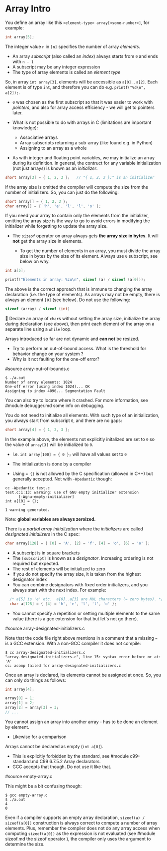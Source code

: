 # Array Intro

You define an array like this `<element-type> array[<some-number>]`, for
example:

```C
int array[5];
```

The integer value `n` in `[n]` specifies the number of array *elements*.

- An array *subscript* (also called an *index*) always starts from `0` and ends
  with `n - 1`
- A subscript may be any integer expression
- The type of array elements is called an *element type*

So, in array `int array[3]`, elements will be accessible as `a[0]` .. `a[2]`.
Each element is of type `int`, and therefore you can do e.g. `printf("%d\n",
a[2]);`.

- `0` was chosen as the first subscript so that it was easier to work with
  *pointers*, and also for array access efficiency - we will get to pointers
  later.

- What is not possible to do with arrays in C (limitations are important
  knowledge):

	- Associative arrays
	- Array subscripts returning a sub-array (like found e.g. in Python)
	- Assigning to an array as a whole

- As with integer and floating point variables, we may initialize an array
  during its definition.  In general, the contruct for any variable
  initialization (not just arrays) is known as an *initializer*.

```C
short array[3] = { 1, 2, 3 };	// "{ 1, 2, 3 };" is an initializer
```

If the array size is omitted the compiler will compute the size from the number
of initializers.  So, you can just do the following:

```C
short array[] = { 1, 2, 3 };
char array[] = { 'h', 'e', 'l', 'l', 'o' };
```

If you need your array to contain only the elements from the initializer,
omitting the array size is the way to go to avoid errors in modifying the
initializer while forgetting to update the array size.

- The `sizeof` operator on array always gets **the array size in bytes**.  It
  will **not** get the array size in elements.

	- To get the number of elements in an array, you must divide the array
	  size in bytes by the size of its element.  Always use `0` subscript,
	  see below on why.

```C
int a[5];

printf("Elements in array: %zu\n", sizeof (a) / sizeof (a[0]));
```

The above is the correct approach that is immune to changing the array
declaration (i.e. the type of elements).  As arrays may not be empty, there is
always an element `[0]` (see below).  Do not use the following:

```C
sizeof (array) / sizeof (int)
```

:wrench: Declare an array of `char`s without setting the array size, initialize
the array during declaration (see above), then print each element of the array
on a separate line using a `while` loop.

Arrays introduced so far are not dynamic and **can not** be resized.

- Try to perform an out-of-bound access.  What is the threshold for behavior
  change on your system ?
- Why is it not faulting for the one-off error?

#source array-out-of-bounds.c

```
$ ./a.out
Number of array elements: 1024
One-off error (using index 1024)... OK
Assigning to index 4096... Segmentation Fault
```

You can also try to locate where it crashed.  For more information, see
#module debugger.md some info on debugging.

You do not need to initialize all elements.  With such type of an
initialization, you always start from subscript `0`, and there are no gaps:

```C
short array[4] = { 1, 2, 3 };
```

In the example above, the elements not explicitly initalized are set to `0` so
the value of `array[3]` will be initialized to `0`.

- I.e. `int array[100] = { 0 };` will have all values set to `0`

- The initialization is done by a compiler

- Using `= {}` is not allowed by the C specification (allowed in C++) but
  generally accepted.  Not with `-Wpedantic` though:

```
cc -Wpedantic test.c
test.c:1:13: warning: use of GNU empty initializer extension
      [-Wgnu-empty-initializer]
int a[10] = {};
	    ^
1 warning generated.
```

Note: **global variables are always zeroized.**

There is a *partial array initialization* where the *initializers* are called
*designated initializers* in the C spec:

```C
char array[128] = { [0] = 'A', [2] = 'f', [4] = 'o', [6] = 'o' };
```

- A subscript is in square brackets
- The `[subscript]` is known as a *designator*.  Increasing ordering is not
  required but expected.
- The rest of elements will be initialized to zero
- If you do not specify the array size, it is taken from the highest designator
  index
- You can combine designators with fixed order initializers, and you always
  start with the next index.  For example:

```C
  /* a[5] is 'e' etc.  a[0]..a[3] are NUL characters (= zero bytes). */
  char a[128] = { [4] = 'h', 'e', 'l', 'l', 'o' };
```

- You cannot specify a repetition or setting multiple elements to the same value
  (there is a gcc extension for that but let's not go there).

#source array-designated-initializers.c

Note that the code file right above mentions in a comment that a missing `=` is
a GCC extension.  With a non-GCC compiler it does not compile:

```
$ cc array-designated-initializers.c
"array-designated-initializers.c", line 15: syntax error before or at: 'A'
cc: acomp failed for array-designated-initializers.c
```

Once an array is declared, its elements cannot be assigned at once.  So, you can
only do things as follows:

```C
int array[4];

array[0] = 1;
array[1] = 2;
array[2] = array[3] = 3;
// ...
```

You cannot assign an array into another array - has to be done an element by
element.

- Likewise for a comparison

Arrays cannot be declared as empty (`int a[0]`).

- This is explicitly forbidden by the standard, see
#module c99-standard.md C99
6.7.5.2 Array declarators.
- GCC accepts that though.  Do not use it like that.

#source empty-array.c

This might be a bit confusing though:

```
$ gcc empty-array.c
$ ./a.out
4
0
```

Even if a compiler supports an empty array declaration, `sizeof(a) /
sizeof(a[0])` construction is always correct to compute a number of array
elements.  Plus, remember the compiler does not do any array access when
computing `sizeof(a[0])` as the expression is not evaluated (see
#module sizeof.md the sizeof operator
), the compiler only uses the argument to determine the size.
